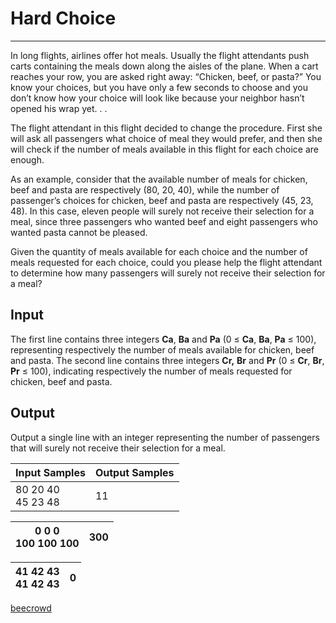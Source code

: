 # Hard Choice

---

In long flights, airlines offer hot meals. Usually the flight attendants push carts containing the meals down along the aisles of the plane. When a cart reaches your row, you are asked right away: “Chicken, beef, or pasta?” You know your choices, but you have only a few seconds to choose and you don’t know how your choice will look like because your neighbor hasn’t opened his wrap yet. . .

The flight attendant in this flight decided to change the procedure. First she will ask all passengers what choice of meal they would prefer, and then she will check if the number of meals available in this flight for each choice are enough.

As an example, consider that the available number of meals for chicken, beef and pasta are respectively (80, 20, 40), while the number of passenger’s choices for chicken, beef and pasta are respectively (45, 23, 48). In this case, eleven people will surely not receive their selection for a meal, since three passengers who wanted beef and eight 
passengers who wanted pasta cannot be pleased.

Given the quantity of meals available for each choice and the number of meals requested for each choice, could you please help the flight attendant to determine how many passengers will surely not receive their selection for a meal?

## Input

The first line contains three integers **Ca**, **Ba** and **Pa** (0 ≤ **Ca**, **Ba**, **Pa** ≤ 100), representing respectively the number of meals available for chicken, beef and pasta. The second line contains three integers **Cr,** **Br** and **Pr** (0 ≤ **Cr**, **Br**, **Pr** ≤ 100), indicating respectively the number of meals requested for chicken, beef and pasta.

## Output

Output a single line with an integer representing the number of passengers that will surely not receive their selection for a meal.

| Input Samples          | Output Samples |
| ---------------------- | -------------- |
| 80 20 40<br/> 45 23 48 | 11             |

| 0 0 0<br/> 100 100 100 | 300 |
| ---------------------- | --- |

| 41 42 43<br/> 41 42 43 | 0   |
| ---------------------- | --- |

[beecrowd](https://www.beecrowd.com.br/judge/en/problems/view/2702)
